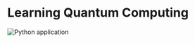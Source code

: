 # Learning Quantum Computing

![Python application](https://github.com/bt3gl/Quantum_Machine_Learning/workflows/Python%20application/badge.svg)
